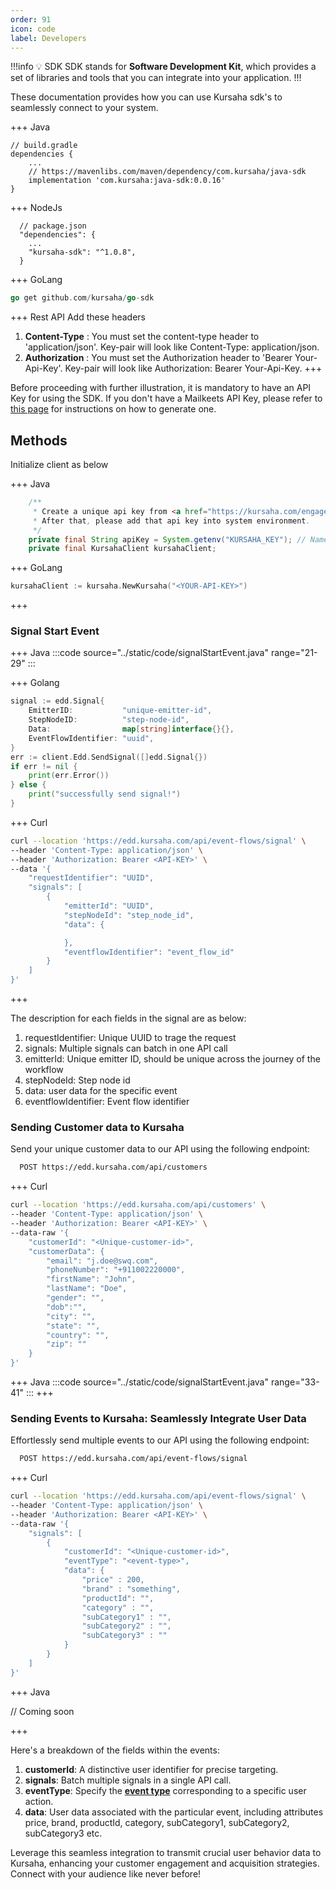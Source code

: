 ```yaml
---
order: 91
icon: code
label: Developers
---
```


!!!info :bulb: SDK
SDK stands for **Software Development Kit**, which provides a set of libraries and tools that you can integrate into your application.
!!!

These documentation provides how you can use Kursaha sdk's to seamlessly connect to your system.

+++ Java

```
// build.gradle
dependencies {
    ...
    // https://mavenlibs.com/maven/dependency/com.kursaha/java-sdk
    implementation 'com.kursaha:java-sdk:0.0.16'
}

```

+++ NodeJs

```
  // package.json
  "dependencies": {
    ...
    "kursaha-sdk": "^1.0.8",
  }
```

+++ GoLang

```go
go get github.com/kursaha/go-sdk
```

+++ Rest API
Add these headers

1. **Content-Type** : You must set the content-type header to 'application/json'. Key-pair will look like Content-Type: application/json.
2. **Authorization** : You must set the Authorization header to 'Bearer Your-Api-Key'. Key-pair will look like Authorization: Bearer Your-Api-Key.
   +++

Before proceeding with further illustration, it is mandatory to have an API Key for using the SDK. If you don't have a Mailkeets API Key, please refer to [this page](../settings/ApiKey.md) for instructions on how to generate one.

## Methods

Initialize client as below

+++ Java

```java
    /**
     * Create a unique api key from <a href="https://kursaha.com/engage-data-drive/settings/api-key">API Key</a>.
     * After that, please add that api key into system environment.
     */
    private final String apiKey = System.getenv("KURSAHA_KEY"); // Name of the Environment variable
    private final KursahaClient kursahaClient;
```

+++ GoLang

```go
kursahaClient := kursaha.NewKursaha("<YOUR-API-KEY>")
```

+++

### Signal Start Event

+++ Java
:::code source="../static/code/signalStartEvent.java" range="21-29" :::

+++ Golang

```go
signal := edd.Signal{
    EmitterID:           "unique-emitter-id",
    StepNodeID:          "step-node-id",
    Data:                map[string]interface{}{},
    EventFlowIdentifier: "uuid",
}
err := client.Edd.SendSignal([]edd.Signal{})
if err != nil {
    print(err.Error())
} else {
    print("successfully send signal!")
}
```

+++ Curl

```bash
curl --location 'https://edd.kursaha.com/api/event-flows/signal' \
--header 'Content-Type: application/json' \
--header 'Authorization: Bearer <API-KEY>' \
--data '{
    "requestIdentifier": "UUID",
    "signals": [
        {
            "emitterId": "UUID",
            "stepNodeId": "step_node_id",
            "data": {

            },
            "eventflowIdentifier": "event_flow_id"
        }
    ]
}'
```

+++

The description for each fields in the signal are as below:

1. requestIdentifier: Unique UUID to trage the request
2. signals: Multiple signals can batch in one API call
3. emitterId: Unique emitter ID, should be unique across the journey of the workflow
4. stepNodeId: Step node id
5. data: user data for the specific event
6. eventflowIdentifier: Event flow identifier

### Sending Customer data to Kursaha

Send your unique customer data to our API using the following endpoint:

```bash
  POST https://edd.kursaha.com/api/customers
```

+++ Curl

```bash
curl --location 'https://edd.kursaha.com/api/customers' \
--header 'Content-Type: application/json' \
--header 'Authorization: Bearer <API-KEY>' \
--data-raw '{
    "customerId": "<Unique-customer-id>",
    "customerData": {
        "email": "j.doe@swq.com",
        "phoneNumber": "+911002220000",
        "firstName": "John",
        "lastName": "Doe",
        "gender": "",
        "dob":"",
        "city": "",
        "state": "",
        "country": "",
        "zip": ""
    }
}'
```

+++ Java
:::code source="../static/code/signalStartEvent.java" range="33-41" :::
+++

### Sending Events to Kursaha: Seamlessly Integrate User Data

Effortlessly send multiple events to our API using the following endpoint:

```bash
  POST https://edd.kursaha.com/api/event-flows/signal
```

+++ Curl

```bash
curl --location 'https://edd.kursaha.com/api/event-flows/signal' \
--header 'Content-Type: application/json' \
--header 'Authorization: Bearer <API-KEY>' \
--data-raw '{
    "signals": [
        {
            "customerId": "<Unique-customer-id>",
            "eventType": "<event-type>",
            "data": {
                "price" : 200,
                "brand" : "something",
                "productId": "",
                "category" : "",
                "subCategory1" : "",
                "subCategory2" : "",
                "subCategory3" : ""
            }
        }
    ]
}'
```

+++ Java

// Coming soon

+++

Here's a breakdown of the fields within the events:

1. **customerId**: A distinctive user identifier for precise targeting.
2. **signals**: Batch multiple signals in a single API call.
3. **eventType**: Specify the [**event type**](../cohort/readme.md/#utilizing-cohort-events) corresponding to a specific user action.
4. **data**: User data associated with the particular event, including attributes price, brand, productId, category, subCategory1, subCategory2, subCategory3 etc.

Leverage this seamless integration to transmit crucial user behavior data to Kursaha, enhancing your customer engagement and acquisition strategies. Connect with your audience like never before!
